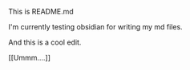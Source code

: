 This is README.md

I'm currently testing obsidian for writing my md files.

And this is a cool edit.

[[Ummm....]]

